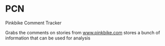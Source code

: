 # PCN
Pinkbike Comment Tracker

Grabs the comments on stories from www.pinkbike.com
stores a bunch of information that can be used for analysis
